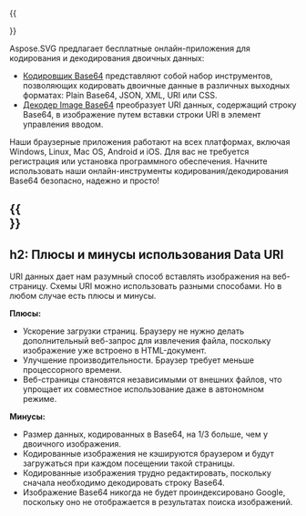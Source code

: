 ﻿---
translation: true
deploy: false
---

{{<section encode-online>}}

Aspose.SVG предлагает бесплатные онлайн-приложения для кодирования и декодирования двоичных данных:

 - [Кодировщик Base64](https://products.aspose.app/svg/encoding) представляют собой набор инструментов, позволяющих кодировать двоичные данные в различных выходных форматах: Plain Base64, JSON, XML, URI или CSS.
 - [Декодер Image Base64](https://products.aspose.app/svg/image-base64-decoder) преобразует URI данных, содержащий строку Base64, в изображение путем вставки строки URI в элемент управления вводом.
 
Наши браузерные приложения работают на всех платформах, включая Windows, Linux, Mac OS, Android и iOS. Для вас не требуется регистрация или установка программного обеспечения. Начните использовать наши онлайн-инструменты кодирования/декодирования Base64 безопасно, надежно и просто!

{{<section encode-uri>}}
---
h2: Плюсы и минусы использования Data URI
---

URI данных дает нам разумный способ вставлять изображения на веб-страницу. Схемы URI можно использовать разными способами. Но в любом случае есть плюсы и минусы.

<b>Плюсы:</b>

- Ускорение загрузки страниц. Браузеру не нужно делать дополнительный веб-запрос для извлечения файла, поскольку изображение уже встроено в HTML-документ.
- Улучшение производительности. Браузер требует меньше процессорного времени.
- Веб-страницы становятся независимыми от внешних файлов, что упрощает их совместное использование даже в автономном режиме.

<b>Минусы:</b>

- Размер данных, кодированных в Base64, на 1/3 больше, чем у двоичного изображения.
- Кодированные изображения не кэшируются браузером и будут загружаться при каждом посещении такой страницы.
- Кодированные изображения трудно редактировать, поскольку сначала необходимо декодировать строку Base64.
- Изображение Base64 никогда не будет проиндексировано Google, поскольку оно не отображается в результатах поиска изображений.

